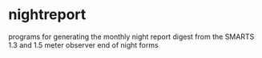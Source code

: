 nightreport
===========

programs for generating the monthly night report digest from the SMARTS 1.3 and 1.5 meter observer end of night forms
